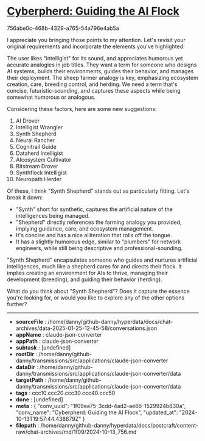 # [Cyberpherd: Guiding the AI Flock](https://claude.ai/chat/1f09ea75-3cdd-4ad2-ae66-1529924b830a)

756abe0c-468b-4329-a765-54a796e4ab5a

 I appreciate you bringing those points to my attention. Let's revisit your original requirements and incorporate the elements you've highlighted:

<antThinking>The user likes "intelligist" for its sound, and appreciates humorous yet accurate analogies in job titles. They want a term for someone who designs AI systems, builds their environments, guides their behavior, and manages their deployment. The sheep farmer analogy is key, emphasizing ecosystem creation, care, breeding control, and herding. We need a term that's concise, futuristic-sounding, and captures these aspects while being somewhat humorous or analogous.</antThinking>

Considering these factors, here are some new suggestions:

1. AI Drover
2. Intelligist Wrangler
3. Synth Shepherd
4. Neural Rancher
5. Cognitrail Guide
6. Dataherd Intelligist
7. AIcosystem Cultivator
8. Bitstream Drover
9. Synthflock Intelligist
10. Neuropath Herder

Of these, I think "Synth Shepherd" stands out as particularly fitting. Let's break it down:

- "Synth" short for synthetic, captures the artificial nature of the intelligences being managed.
- "Shepherd" directly references the farming analogy you provided, implying guidance, care, and ecosystem management.
- It's concise and has a nice alliteration that rolls off the tongue.
- It has a slightly humorous edge, similar to "plumbers" for network engineers, while still being descriptive and professional-sounding.

"Synth Shepherd" encapsulates someone who guides and nurtures artificial intelligences, much like a shepherd cares for and directs their flock. It implies creating an environment for AIs to thrive, managing their development (breeding), and guiding their behavior (herding).

What do you think about "Synth Shepherd"? Does it capture the essence you're looking for, or would you like to explore any of the other options further?

---

* **sourceFile** : /home/danny/github-danny/hyperdata/docs/chat-archives/data-2025-01-25-12-45-58/conversations.json
* **appName** : claude-json-converter
* **appPath** : claude-json-converter
* **subtask** : [undefined]
* **rootDir** : /home/danny/github-danny/transmissions/src/applications/claude-json-converter
* **dataDir** : /home/danny/github-danny/transmissions/src/applications/claude-json-converter/data
* **targetPath** : /home/danny/github-danny/transmissions/src/applications/claude-json-converter/data
* **tags** : ccc10.ccc20.ccc30.ccc40.ccc50
* **done** : [undefined]
* **meta** : {
  "conv_uuid": "1f09ea75-3cdd-4ad2-ae66-1529924b830a",
  "conv_name": "Cyberpherd: Guiding the AI Flock",
  "updated_at": "2024-10-13T19:57:44.438679Z"
}
* **filepath** : /home/danny/github-danny/hyperdata/docs/postcraft/content-raw/chat-archives/md/1f09/2024-10-13_756.md